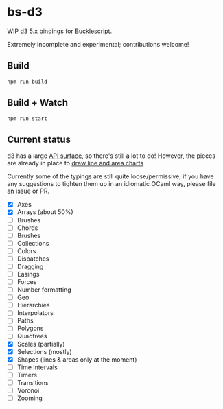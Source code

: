 # bs-d3

WIP [d3](https://github.com/d3/d3) 5.x bindings for [Bucklescript](https://github.com/bucklescript/bucklescript/).

Extremely incomplete and experimental; contributions welcome!


## Build
```
npm run build
```

## Build + Watch

```
npm run start
```

## Current status

d3 has a large [API surface](https://github.com/d3/d3/blob/master/API.md#paths-d3-path), so there's still a lot to do! However, the pieces are already in place to [draw line and area charts](https://github.com/af/bs-d3/blob/master/examples/lineChart.re)

Currently some of the typings are still quite loose/permissive, if you have any suggestions to tighten them up in an idiomatic OCaml way, please file an issue or PR.

- [x] Axes
- [x] Arrays (about 50%)
- [ ] Brushes
- [ ] Chords
- [ ] Brushes
- [ ] Collections
- [ ] Colors
- [ ] Dispatches
- [ ] Dragging
- [ ] Easings
- [ ] Forces
- [ ] Number formatting
- [ ] Geo
- [ ] Hierarchies
- [ ] Interpolators
- [ ] Paths
- [ ] Polygons
- [ ] Quadtrees
- [x] Scales (partially)
- [x] Selections (mostly)
- [x] Shapes (lines & areas only at the moment)
- [ ] Time Intervals
- [ ] Timers
- [ ] Transitions
- [ ] Voronoi
- [ ] Zooming
